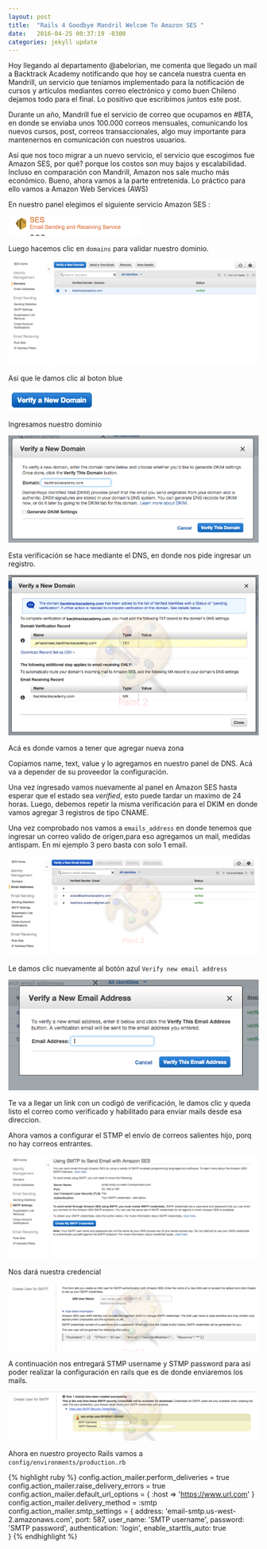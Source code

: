 ```yaml
---
layout: post
title:  "Rails 4 Goodbye Mandril Welcom To Amazon SES "
date:   2016-04-25 00:37:19 -0300
categories: jekyll update
---
```


Hoy llegando al departamento @abelorian, me comenta que llegado un mail a Backtrack Academy notificando que hoy se cancela nuestra cuenta en Mandrill, un servicio que teníamos implementado para la notificación de cursos y artículos mediantes correo electrónico  y como buen Chileno dejamos todo para el final. Lo positivo que escribimos juntos este post.

Durante un año, Mandrill fue el servicio de correo que ocupamos en #BTA, en donde se enviaba unos 100.000 correos mensuales, comunicando los nuevos cursos, post, correos transaccionales, algo muy importante para mantenernos en comunicación con nuestros usuarios.

Así que nos toco migrar a un nuevo servicio, el servicio que escogimos fue Amazon SES, por qué? porque los costos son muy bajos y escalabilidad. Incluso en comparación con Mandrill, Amazon nos sale mucho más económico.
Bueno, ahora vamos a la parte entretenida. Lo práctico para ello vamos a  <a src="https://aws.amazon.com/es/">Amazon Web Services (AWS)</a>

En nuestro panel elegimos el siguiente servicio Amazon SES :

![alt text](/assets/posts/01/1.png)

Luego hacemos clic en ```domains``` para validar nuestro dominio.

![alt text](/assets/posts/01/2.png)

Asi que le damos clic al boton blue 

![alt text](/assets/posts/01/3.png)

Ingresamos nuestro dominio

![alt text](/assets/posts/01/4.png)

Esta verificación se hace mediante el DNS, en donde nos pide ingresar un registro.

![alt text](/assets/posts/01/5.png)

Acá es donde vamos a tener que agregar nueva zona


Copiamos  name, text, value y lo agregamos en nuestro panel de DNS. Acá va a depender de su proveedor la configuración.

Una vez ingresado vamos nuevamente al panel en Amazon SES hasta esperar que el estado sea *verified*, esto puede tardar un maximo de 24 horas.
Luego, debemos repetir la misma verificación para el DKIM en donde vamos agregar 3 registros de tipo CNAME.

Una vez comprobado nos vamos a ```emails_address``` en donde tenemos que ingresar un correo valido de origen,para eso agregamos un mail, medidas antispam. En mi ejemplo 3 pero basta con solo 1 email.


![alt text](/assets/posts/01/6.png)

Le damos clic nuevamente al botón azul ```Verify new email address```

![alt text](/assets/posts/01/7.png)

Te va a llegar un link con un codigó de verificación, le damos clic y queda listo el correo como verificado y habilitado para enviar mails desde esa direccion.

Ahora vamos a configurar el STMP el envío de correos salientes hijo, porq no hay correos entrantes.


![alt text](/assets/posts/01/9.png)

Nos dará nuestra credencial

![alt text](/assets/posts/01/10.png)

A continuación nos entregará STMP username y STMP password para asi poder realizar la configuración en rails que es de donde enviaremos los mails.

![alt text](/assets/posts/01/11.png)

Ahora en nuestro proyecto Rails vamos a ```config/environments/production.rb```

{% highlight ruby %}
  config.action_mailer.perform_deliveries = true
  config.action_mailer.raise_delivery_errors = true
  config.action_mailer.default_url_options = { :host => 'https://www.url.com' }
  config.action_mailer.delivery_method = :smtp
  config.action_mailer.smtp_settings = {
    address:              'email-smtp.us-west-2.amazonaws.com',
    port:                 587,
    user_name:            'SMTP username',
    password:             'SMTP password',
    authentication:       'login',
    enable_starttls_auto: true  
    }
{% endhighlight %}

